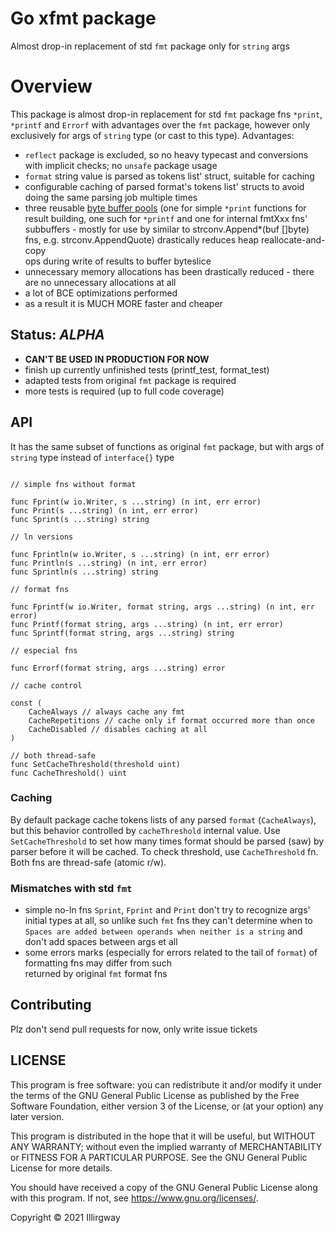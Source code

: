
# Go xfmt package
Almost drop-in replacement of std `fmt` package only for `string` args

# Overview
This package is almost drop-in replacement for std `fmt` package fns `*print`, `*printf` and
`Errorf` with advantages over the `fmt` package, however only exclusively for args of `string` type 
(or cast to this type). Advantages:
* `reflect` package is excluded, so no heavy typecast and conversions with implicit checks; no `unsafe` package usage
* `format` string value is parsed as tokens list' struct, suitable for caching
* configurable caching of parsed format's tokens list' structs to avoid doing the same parsing job multiple times
* three reusable [byte buffer pools](https://github.com/valyala/bytebufferpool) (one for simple `*print` functions 
  for result building, one such for `*printf` and one for internal fmtXxx fns' subbuffers - mostly for use by 
  similar to strconv.Append*(buf []byte) fns, e.g. strconv.AppendQuote) drastically reduces heap reallocate-and-copy  
  ops during write of results to buffer byteslice
* unnecessary memory allocations has been drastically reduced - there are no unnecessary allocations at all
* a lot of BCE optimizations performed
* as a result it is MUCH MORE faster and cheaper

## Status: _ALPHA_
* **CAN'T BE USED IN PRODUCTION FOR NOW**
* finish up currently unfinished tests (printf_test, format_test)
* adapted tests from original `fmt` package is required
* more tests is required (up to full code coverage)

## API
It has the same subset of functions as original `fmt` package, but with args of `string` type instead of `interface{}` type

```gotemplate

// simple fns without format

func Fprint(w io.Writer, s ...string) (n int, err error)
func Print(s ...string) (n int, err error)
func Sprint(s ...string) string

// ln versions

func Fprintln(w io.Writer, s ...string) (n int, err error)
func Println(s ...string) (n int, err error)
func Sprintln(s ...string) string 

// format fns

func Fprintf(w io.Writer, format string, args ...string) (n int, err error)
func Printf(format string, args ...string) (n int, err error)
func Sprintf(format string, args ...string) string

// especial fns

func Errorf(format string, args ...string) error

// cache control

const (
	CacheAlways // always cache any fmt
	CacheRepetitions // cache only if format occurred more than once
	CacheDisabled // disables caching at all
)

// both thread-safe
func SetCacheThreshold(threshold uint)
func CacheThreshold() uint

```
 
### Caching

By default package cache tokens lists of any parsed `format` (`CacheAlways`), but this behavior controlled by 
`cacheThreshold` internal value. Use `SetCacheThreshold` to set how many times format should be parsed (saw)
by parser before it will be cached. To check threshold, use `CacheThreshold` fn. Both fns are thread-safe (atomic r/w).

 
### Mismatches with std `fmt`
* simple no-ln fns `Sprint`, `Fprint` and `Print` don't try to recognize args' initial types at all, so unlike such 
  `fmt` fns they can't determine when to `Spaces are added between operands when neither is a string` and
  don't add spaces between args et all
* some errors marks (especially for errors related to the tail of `format`) of formatting fns may differ from such  
  returned by original `fmt` format fns

## Contributing

Plz don't send pull requests for now, only write issue tickets

## LICENSE

This program is free software: you can redistribute it and/or modify it under the terms of the 
GNU General Public License as published by the Free Software Foundation, either version 3 of the License, 
or (at your option) any later version.

This program is distributed in the hope that it will be useful, but WITHOUT ANY WARRANTY; without even the implied 
warranty of MERCHANTABILITY or FITNESS FOR A PARTICULAR PURPOSE. See the GNU General Public License for more details.

You should have received a copy of the GNU General Public License along with this program.
If not, see <https://www.gnu.org/licenses/>.

Copyright &copy; 2021 Illirgway
